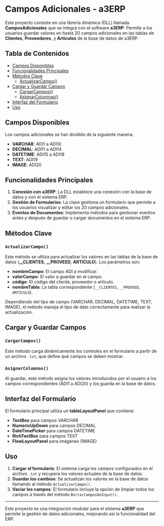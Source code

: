# Campos Adicionales - a3ERP

Este proyecto consiste en una librería dinámica (DLL) llamada **CamposAdicionales** que se integra con el software **a3ERP**. Permite a los usuarios guardar valores en hasta 20 campos adicionales en las tablas de **Clientes**, **Proveedores**, y **Artículos** de la base de datos de a3ERP.

## Tabla de Contenidos
- [Campos Disponibles](#campos-disponibles)
- [Funcionalidades Principales](#funcionalidades-principales)
- [Métodos Clave](#métodos-clave)
  - [ActualizarCampo()](#actualizarcampo)
- [Cargar y Guardar Campos](#cargar-y-guardar-campos)
  - [CargarCampos()](#cargarcampos)
  - [AsignarColumnas()](#asignarcolumnas)
- [Interfaz del Formulario](#interfaz-del-formulario)
- [Uso](#uso)

## Campos Disponibles

Los campos adicionales se han dividido de la siguiente manera:

- **VARCHAR**: ADI1 a ADI10
- **DECIMAL**: ADI11 a ADI14
- **DATETIME**: ADI15 a ADI18
- **TEXT**: ADI19
- **IMAGE**: ADI20

## Funcionalidades Principales

1. **Conexión con a3ERP**: La DLL establece una conexión con la base de datos y con el sistema ERP.
2. **Gestión de Formularios**: La clase gestiona un formulario que permite a los usuarios visualizar y editar los 20 campos adicionales. 
3. **Eventos de Documentos**: Implementa métodos para gestionar eventos antes y después de guardar o cargar documentos en el sistema ERP.

## Métodos Clave

### `ActualizarCampo()`

Este método se utiliza para actualizar los valores en las tablas de la base de datos (**__CLIENTES**, **__PROVEED**, **ARTICULO**). Los parámetros son:

- **nombreCampo**: El campo ADI a modificar.
- **valorCampo**: El valor a guardar en el campo.
- **código**: El código del cliente, proveedor o artículo.
- **nombreTabla**: La tabla correspondiente (`__CLIENTES`, `__PROVEED`, `ARTICULO`).

Dependiendo del tipo de campo (VARCHAR, DECIMAL, DATETIME, TEXT, IMAGE), el método maneja el tipo de dato correctamente para realizar la actualización.

## Cargar y Guardar Campos

### `CargarCampos()`
Este método carga dinámicamente los controles en el formulario a partir de un archivo `.txt`, que define qué campos se deben mostrar.

### `AsignarColumnas()`
Al guardar, este método asigna los valores introducidos por el usuario a los campos correspondientes (ADI1 a ADI20) y los guarda en la base de datos.

## Interfaz del Formulario

El formulario principal utiliza un **tableLayoutPanel** que contiene:

- **TextBox** para campos VARCHAR
- **NumericUpDown** para campos DECIMAL
- **DateTimePicker** para campos DATETIME
- **RichTextBox** para campos TEXT
- **FlowLayoutPanel** para imágenes (IMAGE)

## Uso

1. **Cargar el formulario**: El sistema carga los campos configurados en el archivo `.txt` y recupera los valores actuales de la base de datos.
2. **Guardar los cambios**: Se actualizan los valores en la base de datos llamando al método `ActualizarCampo()`.
3. **Vaciar los campos**: El formulario incluye la opción de limpiar todos los campos a través del método `BorrarCamposDeInput()`.

---

Este proyecto es una integración modular para el sistema **a3ERP** que permite la gestión de datos adicionales, mejorando así la funcionalidad del ERP.
